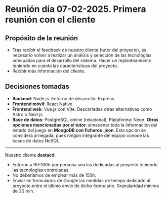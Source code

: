 # Reunión día 07-02-2025. Primera reunión con el cliente

## Propósito de la reunión
- Tras recibir el feedback de nuestro cliente (tutor del proyecto), es necesario volver a realizar un análisis y selección de las tecnologías adecuadas para el desarrollo del sistema. Hacer un replanteamiento teniendo en cuenta las características del proyecto.
- Recibir más información del cliente.

## Decisiones tomadas
- **Backend**: Node.js. Entorno de desarrollo: Express.
- **Frontend móvil**: React Native.
- **Frontend web**: Vue.js con Vite. Descartadas otras alternativas como Astro o Next.js.
- **Base de datos**: PostgreSQL online (relacional). Plataforma: Neon. 
**Otras opciones mencionadas por el tutor**: almacenar toda la información del estado del juego en **MongoDB con ficheros .json**. Esta opción se considera arriegada, pues ningún integrante del equipo conoce las bases de datos NoSQL.

---
Nuestro cliente **destacó**:
- Entorno a 90-100h por persona son las dedicadas al proyecto teniendo las tecnologías controladas.
- No deberíamos de emplear más de 150h.
- Enviar en formularios de Google las medidas de tiempo dedicado al proyecto entre el último envío de dicho formulario. Granularidad mínima de 30 min.
